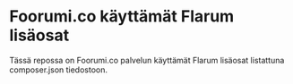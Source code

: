# Foorumi.co käyttämät Flarum lisäosat

Tässä repossa on Foorumi.co palvelun käyttämät Flarum lisäosat listattuna composer.json tiedostoon.